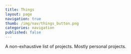 ```yaml
---
title: Things
layout: page
navigation: true
thumb: /img/nav/things_button.png
categories: navigation
published: false
---
```


A non-exhaustive list of projects. Mostly personal projects.
